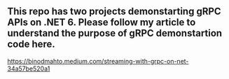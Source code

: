 ## This repo has two projects demonstarting gRPC APIs on .NET 6. Please follow my article to understand the purpose of gRPC demonstartion code here. 
https://binodmahto.medium.com/streaming-with-grpc-on-net-34a57be520a1
##
